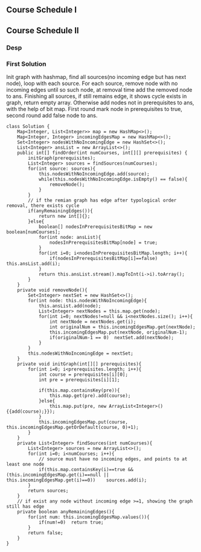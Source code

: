 ##  Course Schedule I

##  Course Schedule II

### Desp

### First Solution

Init graph with hashmap, find all sources(no incoming edge but has next node), loop with each source. For each source, remove node with no incoming edges until so such node, at removal time add the removed node to ans. Finishing all sources, if still remains edge, it shows cycle exists in graph, return empty array. Otherwise add nodes not in prerequisites to ans, with the help of bit map. First round mark node in prerequisites to true, second round add false node to ans.

```
class Solution {
    Map<Integer, List<Integer>> map = new HashMap<>();
    Map<Integer, Integer> incomingEdgesMap = new HashMap<>();
    Set<Integer> nodesWithNoIncomingEdge = new HashSet<>();
    List<Integer> ansList = new ArrayList<>();
    public int[] findOrder(int numCourses, int[][] prerequisites) {
        initGraph(prerequisites);
        List<Integer> sources = findSources(numCourses);
        for(int source: sources){
            this.nodesWithNoIncomingEdge.add(source);
            while(this.nodesWithNoIncomingEdge.isEmpty() == false){
                removeNode();
            }
        }
        // if the remian graph has edge after typological order removal, there exists cycle
        if(anyRemainingEdges()){
            return new int[]{};
        }else{
            boolean[] nodesInPrerequisitesBitMap = new boolean[numCourses];
            for(int node: ansList){
                nodesInPrerequisitesBitMap[node] = true;
            }
            for(int i=0; i<nodesInPrerequisitesBitMap.length; i++){
                if(nodesInPrerequisitesBitMap[i]==false)    this.ansList.add(i);
            }
            return this.ansList.stream().mapToInt(i->i).toArray();
        }
    }
    private void removeNode(){
        Set<Integer> nextSet = new HashSet<>();
        for(int node: this.nodesWithNoIncomingEdge){
            this.ansList.add(node);
            List<Integer> nextNodes = this.map.get(node);
            for(int i=0; nextNodes!=null && i<nextNodes.size(); i++){
                int nextNode = nextNodes.get(i);
                int originalNum = this.incomingEdgesMap.get(nextNode);
                this.incomingEdgesMap.put(nextNode, originalNum-1);
                if(originalNum-1 == 0)  nextSet.add(nextNode);
            }
        }
        this.nodesWithNoIncomingEdge = nextSet;
    }
    private void initGraph(int[][] prerequisites){
        for(int i=0; i<prerequisites.length; i++){
            int course = prerequisites[i][0];
            int pre = prerequisites[i][1];
            
            if(this.map.containsKey(pre)){
                this.map.get(pre).add(course);
            }else{
                this.map.put(pre, new ArrayList<Integer>(){{add(course);}});
            }
            this.incomingEdgesMap.put(course, this.incomingEdgesMap.getOrDefault(course, 0)+1);
        }
    }
    private List<Integer> findSources(int numCourses){
        List<Integer> sources = new ArrayList<>();
        for(int i=0; i<numCourses; i++){
            // source must have no incoming edges, and points to at least one node
            if(this.map.containsKey(i)==true && (this.incomingEdgesMap.get(i)==null || this.incomingEdgesMap.get(i)==0))    sources.add(i);
        }
        return sources;
    }
    // if exist any node without incoming edge >=1, showing the graph still has edge
    private boolean anyRemainingEdges(){
        for(int num: this.incomingEdgesMap.values()){
            if(num!=0)  return true;
        }
        return false;
    }
}
```